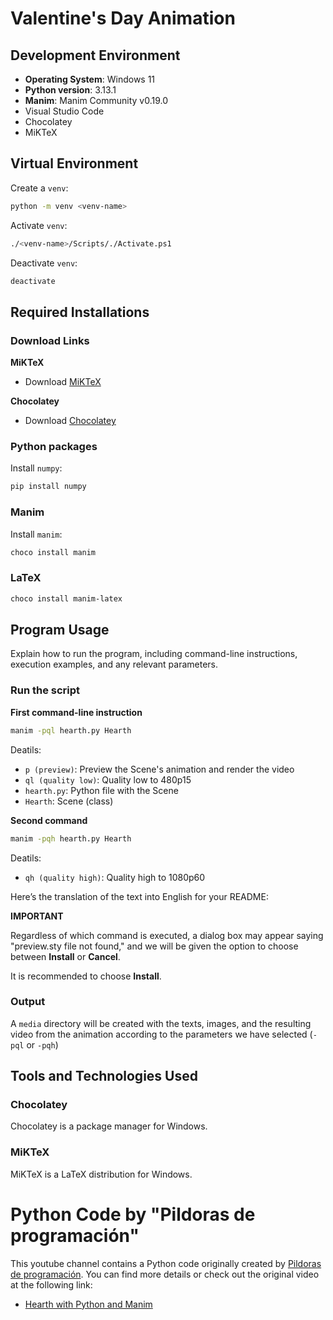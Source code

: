 # Valentine's Day Animation

## Development Environment

- **Operating System**: Windows 11
- **Python version**: 3.13.1
- **Manim**: Manim Community v0.19.0
- Visual Studio Code
- Chocolatey
- MiKTeX

## Virtual Environment

Create a `venv`:

```bash
python -m venv <venv-name>
```

Activate `venv`:

```bash
./<venv-name>/Scripts/./Activate.ps1
```

Deactivate `venv`:

```bash
deactivate
```

## Required Installations

### Download Links

**MiKTeX** 
- Download [MiKTeX](https://miktex.org/download)

**Chocolatey**
- Download [Chocolatey](https://chocolatey.org/install)

### Python packages

Install `numpy`:

```bash
pip install numpy
```

### Manim

Install `manim`:

```bash
choco install manim
```

### LaTeX

```bash
choco install manim-latex
```

## Program Usage
Explain how to run the program, including command-line instructions, execution examples, and any relevant parameters.

### Run the script

**First command-line instruction**

```bash
manim -pql hearth.py Hearth
```

Deatils:

- `p (preview)`:  Preview the Scene's animation and render the video
- `ql (quality low)`: Quality low to 480p15
- `hearth.py`: Python file with the Scene
- `Hearth`: Scene (class)

**Second command**

```bash
manim -pqh hearth.py Hearth
```

Deatils:

- `qh (quality high)`: Quality high to 1080p60

Here’s the translation of the text into English for your README:

**IMPORTANT**

Regardless of which command is executed, a dialog box may appear saying "preview.sty file not found," and we will be given the option to choose between **Install** or **Cancel**.

It is recommended to choose **Install**.

### Output

A `media` directory will be created with the texts, images, and the resulting video from the animation according to the parameters we have selected (`-pql` or `-pqh`)

## Tools and Technologies Used

### Chocolatey

Chocolatey is a package manager for Windows.

### MiKTeX

MiKTeX is a LaTeX distribution for Windows.


# Python Code by "Pildoras de programación"

This youtube channel contains a Python code originally created by [Pildoras de programación](https://www.youtube.com/@pildorasdeprogramacion). You can find more details or check out the original video at the following link:

- [Hearth with Python and Manim](https://www.youtube.com/shorts/3j1TcJ6cLJ0)
